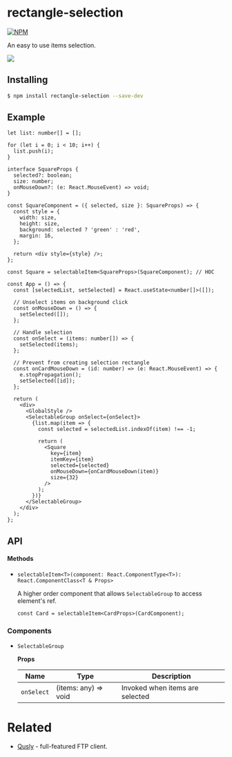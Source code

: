 # rectangle-selection

[![NPM](https://img.shields.io/npm/v/rectangle-selection.svg?style=flat-square)](https://www.npmjs.com/package/rectangle-selection)

An easy to use items selection.

![](https://qusly.app/public/screenshots/rectangle-selection.gif)

## Installing

```bash
$ npm install rectangle-selection --save-dev
```

## Example

```tsx
let list: number[] = [];

for (let i = 0; i < 10; i++) {
  list.push(i);
}

interface SquareProps {
  selected?: boolean;
  size: number;
  onMouseDown?: (e: React.MouseEvent) => void;
}

const SquareComponent = ({ selected, size }: SquareProps) => {
  const style = {
    width: size,
    height: size,
    background: selected ? 'green' : 'red',
    margin: 16,
  };

  return <div style={style} />;
};

const Square = selectableItem<SquareProps>(SquareComponent); // HOC

const App = () => {
  const [selectedList, setSelected] = React.useState<number[]>([]);

  // Unselect items on background click
  const onMouseDown = () => {
    setSelected([]);
  };

  // Handle selection
  const onSelect = (items: number[]) => {
    setSelected(items);
  };

  // Prevent from creating selection rectangle
  const onCardMouseDown = (id: number) => (e: React.MouseEvent) => {
    e.stopPropagation();
    setSelected([id]);
  };

  return (
    <div>
      <GlobalStyle />
      <SelectableGroup onSelect={onSelect}>
        {list.map(item => {
          const selected = selectedList.indexOf(item) !== -1;

          return (
            <Square
              key={item}
              itemKey={item}
              selected={selected}
              onMouseDown={onCardMouseDown(item)}
              size={32}
            />
          );
        })}
      </SelectableGroup>
    </div>
  );
};
```

## API

#### Methods

- `selectableItem<T>(component: React.ComponentType<T>): React.ComponentClass<T & Props>`

  A higher order component that allows `SelectableGroup` to access element's ref.

  ```tsx
  const Card = selectableItem<CardProps>(CardComponent);
  ```

### Components

- `SelectableGroup`

  **Props**

  | Name       | Type                 | Description                     |
  | ---------- | -------------------- | ------------------------------- |
  | `onSelect` | (items: any) => void | Invoked when items are selected |

# Related

- [Qusly](https://www.github.com/qusly/qusly) - full-featured FTP client.
